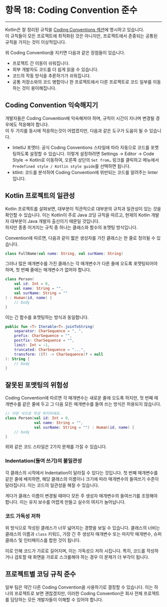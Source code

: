 # 항목 18: Coding Convention 준수

---

Kotlin은 잘 정리된 규칙을 [Coding Conventions 섹션](https://kotlinlang.org/docs/coding-conventions.html#verify-that-your-code-follows-the-style-guide)에 명시하고 있습니다.   
이 규칙들이 모든 프로젝트에 최적화된 것은 아니지만, 프로젝트에서 존중되는 공통된 규칙을 가지는 것이 이상적입니다. 

위 Coding Convention을 지키면 다음과 같은 장점들이 있습니다.

- 프로젝트 간 이동이 쉬워집니다.
- 외부 개발자도 코드를 더 쉽게 읽을 수 있습니다.
- 코드의 작동 방식을 추론하기가 쉬워집니다.
- 공통 저장소와의 코드 병합이나 한 프로젝트에서 다른 프로젝트로 코드 일부를 이동하는 것이 용이해집니다.

## Coding Convention 익숙해지기

개발자들은 Coding Convention에 익숙해져야 하며, 규칙이 시간이 지나며 변경될 경우에도 적응해야 합니다.   
이 두 가지를 동시에 적응하는것이 어렵겠지만, 다음과 같은 도구가 도움이 될 수 있습니다.

- IntelliJ 포맷터: 공식 Coding Conventions 스타일에 따라 자동으로 코드를 포맷팅하도록 설정할 수 있습니다. 
  이렇게 설정하려면 Settings → Editor → Code Style → Kotlin로 이동하여, 
  오른쪽 상단의 `Set from…` 링크를 클릭하고 메뉴에서 `Predefined style / Kotlin style guide`를 선택하면 됩니다.
- ktlint: 코드를 분석하여 Coding Convention에 위반되는 코드를 알려주는 linter입니다.

## Kotlin 프로젝트의 일관성

Kotlin 프로젝트를 살펴보면, 대부분이 직관적으로 대부분의 규칙과 일관성이 있는 것을 확인할 수 있습니다. 
이는 Kotlin이 주로 Java 코딩 규칙을 따르고, 현재의 Kotlin 개발자 대부분이 Java 개발자 출신이기 때문일 것입니다.  
하지만 종종 어겨지는 규칙 중 하나는 클래스와 함수의 포맷팅 방식입니다. 

Convention에 따르면, 다음과 같이 짧은 생성자를 가진 클래스는 한 줄로 정의될 수 있습니다.

```kotlin
class FullName(val name: String, val surName: String)
```

그러나 많은 매개변수를 가진 클래스는 각 매개변수가 다른 줄에 오도록 포맷팅되어야 하며, 첫 번째 줄에는 매개변수가 없어야 합니다.

```kotlin
class Person(
    val id: Int = 0,
    val name: String = "",
    val surName: String = ""
) : Human(id, name) {
    // body 
}
```

이는 긴 함수를 포맷팅하는 방식과 동일합니다.

```kotlin
public fun <T> Iterable<T>.joinToString(
    separator: CharSequence = ", ",
    prefix: CharSequence = "",
    postfix: CharSequence = "",
    limit: Int = -1,
    truncated: CharSequence = "...",
    transform: ((T) -> CharSequence)? = null
): String {
    // body
}
```

## 잘못된 포맷팅의 위험성

Coding Convention에 따르면 각 매개변수는 새로운 줄에 오도록 하지만, 
첫 번째 매개변수를 같은 줄에 두고 그 다음 모든 매개변수를 들여 쓰는 방식은 허용되지 않습니다.

```kotlin
// 이런 식으로 작성 하지마세요.
class Person(val id: Int = 0,
             val name: String = "",
             val surName: String = "") : Human(id, name) {
    // body 
}
```
위와 같은 코드 스타일은 2가지 문제를 가질 수 있습니다.

### Indentation(들여 쓰기)의 불일관성
각 클래스의 시작에서 Indentation이 달라질 수 있다는 것입니다.
첫 번째 매개변수를 같은 줄에 배치하면, 해당 클래스의 이름이나 크기에 따라 매개변수의 들여쓰기 수준이 달라집니다.
이는 코드의 일관성을 해칠 수 있습니다. 

게다가 클래스 이름이 변경될 때마다 모든 주 생성자 매개변수의 들여쓰기를 조정해야 합니다.
이는 유지 보수를 어렵게 만들고 실수의 여지가 늘어납니다.

### 코드 가독성 저하
위 방식으로 작성된 클래스가 너무 넓어지는 경향을 보일 수 있습니다.
클래스의 너비는 클래스의 이름과 `class` 키워드, 가장 긴 주 생성자 매개변수 또는 마지막 매개변수, 슈퍼클래스 및 인터페이스를 합한 것이 됩니다.

이로 인해 코드가 가로로 길어지며, 이는 가독성으 저하 시킵니다.
특히, 코드를 작성하거나 검토할 때 화면을 가로로 스크롤해야 하는 경우 이 문제가 더 부각이 됩니다.


## 프로젝트별 코딩 규칙 준수

일부 팀은 약간 다른 Coding Convention을 사용하기로 결정할 수 있습니다. 
이는 하나의 프로젝트로 보면 괜찮겠지만, 이러한 Coding Convention은 회사 전체 프로젝트를 담당하는 모든 개발자들이 이해할 수 있어야 합니다.